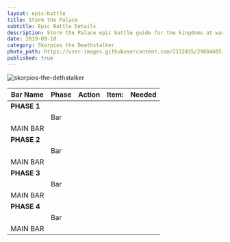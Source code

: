 ```yaml
---
layout: epic-battle
title: Storm the Palace
subtitle: Epic Battle Details
description: Storm the Palace epic battle guide for the kingdoms at war game
date: 2019-09-18
category: Skorpios the Deathstalker
photo_path: https://user-images.githubusercontent.com/2112435/29604605-4703a7a2-87a5-11e7-9bd2-a120e7d69384.png
published: true
---
```

![skorpios-the-dethstalker](https://user-images.githubusercontent.com/2112435/29604605-4703a7a2-87a5-11e7-9bd2-a120e7d69384.png)


| Bar Name | Phase | Action | Item: | Needed |
| --- | --- | --- | --- | --- |
| __PHASE 1__ | | | | |
| | Bar | | | |
| MAIN BAR | | | | |
| __PHASE 2__ | | | | |
| | Bar | | | |
| MAIN BAR | | | | |
| __PHASE 3__ | | | | |
| | Bar | | | |
| MAIN BAR | | | | |
| __PHASE 4__ | | | | |
| | Bar | | | |
| MAIN BAR | | | | |
